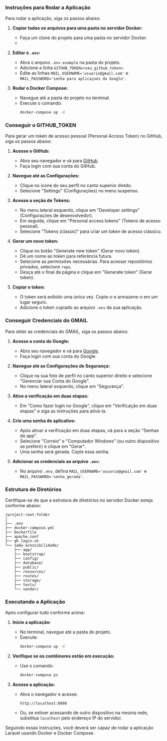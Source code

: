 ### Instruções para Rodar a Aplicação

Para rodar a aplicação, siga os passos abaixo:

1. **Copiar todos os arquivos para uma pasta no servidor Docker:**
   - Faça um clone do projeto para uma pasta no servidor Docker.
   - 

2. **Editar o `.env`:**
   - Abra o arquivo `.env.example` na pasta do projeto.
   - Adicione a linha `GITHUB_TOKEN=<seu_github_token>`.
   - Edite as linhas `MAIL_USERNAME='usuario@gmail.com'` e `MAIL_PASSWORD='senha para aplicaçoes do Google'`.

3. **Rodar o Docker Compose:**
   - Navegue até a pasta do projeto no terminal.
   - Execute o comando:
     ```sh
     docker-compose up -d
     ```

### Conseguir o GITHUB_TOKEN

Para gerar um token de acesso pessoal (Personal Access Token) no GitHub, siga os passos abaixo:

1. **Acesse o GitHub:**
   - Abra seu navegador e vá para [GitHub](https://github.com).
   - Faça login com sua conta do GitHub.

2. **Navegue até as Configurações:**
   - Clique no ícone do seu perfil no canto superior direito.
   - Selecione "Settings" (Configurações) no menu suspenso.

3. **Acesse a seção de Tokens:**
   - No menu lateral esquerdo, clique em "Developer settings" (Configurações de desenvolvedor).
   - Em seguida, clique em "Personal access tokens" (Tokens de acesso pessoal).
   - Selecione "Tokens (classic)" para criar um token de acesso clássico.

4. **Gerar um novo token:**
   - Clique no botão "Generate new token" (Gerar novo token).
   - Dê um nome ao token para referência futura.
   - Selecione as permissões necessárias. Para acessar repositórios privados, selecione `repo`.
   - Desça até o final da página e clique em "Generate token" (Gerar token).

5. **Copiar o token:**
   - O token será exibido uma única vez. Copie-o e armazene-o em um lugar seguro.
   - Adicione o token copiado ao arquivo `.env` da sua aplicação.

### Conseguir Credenciais do GMAIL

Para obter as credenciais do GMAIL, siga os passos abaixo:

1. **Acesse a conta do Google:**
   - Abra seu navegador e vá para [Google](https://accounts.google.com).
   - Faça login com sua conta do Google.

2. **Navegue até as Configurações de Segurança:**
   - Clique na sua foto de perfil no canto superior direito e selecione "Gerenciar sua Conta do Google".
   - No menu lateral esquerdo, clique em "Segurança".

3. **Ative a verificação em duas etapas:**
   - Em "Como fazer login no Google", clique em "Verificação em duas etapas" e siga as instruções para ativá-la.

4. **Crie uma senha de aplicativo:**
   - Após ativar a verificação em duas etapas, vá para a seção "Senhas de app".
   - Selecione "Correio" e "Computador Windows" (ou outro dispositivo se preferir) e clique em "Gerar".
   - Uma senha será gerada. Copie essa senha.

5. **Adicionar as credenciais ao arquivo `.env`:**
   - No arquivo `.env`, defina `MAIL_USERNAME='usuario@gmail.com'` e `MAIL_PASSWORD='senha_gerada'`.

### Estrutura de Diretórios

Certifique-se de que a estrutura de diretórios no servidor Docker esteja conforme abaixo:

```plaintext
/project-root-folder
│
├── .env
├── docker-compose.yml
├── Dockerfile
├── apache.conf
├── gh_login.sh
└── samu-acessibilidade/
    ├── app/
    ├── bootstrap/
    ├── config/
    ├── database/
    ├── public/
    ├── resources/
    ├── routes/
    ├── storage/
    ├── tests/
    └── vendor/
```

### Executando a Aplicação

Após configurar tudo conforme acima:

1. **Inicie a aplicação:**
   - No terminal, navegue até a pasta do projeto.
   - Execute:
     ```sh
     docker-compose up -d
     ```

2. **Verifique se os contêineres estão em execução:**
   - Use o comando:
     ```sh
     docker-compose ps
     ```

3. **Acesse a aplicação:**
   - Abra o navegador e acesse:
     ```plaintext
     http://localhost:8098
     ```
   - Ou, se estiver acessando de outro dispositivo na mesma rede, substitua `localhost` pelo endereço IP do servidor.

Seguindo essas instruções, você deverá ser capaz de rodar a aplicação Laravel usando Docker e Docker Compose.